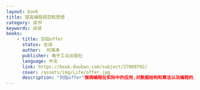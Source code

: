 ```yaml
---
layout: book
title: 提高编程规范和思想 
category: 读书
keywords: 阅读
books: 
    - title: 剑指offer
      status: 在读
      author:  何海涛
      publisher: 电子工业出版社
      language: 中文
      link: https://book.douban.com/subject/27008702/
      cover: /assets/img/Life/offer.jpg
      description: "剑指offer"强调编程在实际中的应用,对数据结构和算法以及编程的质量讲解的很细腻,旨在应对工作面试的编程技巧.本书可以作为提高个人编程思想的一本书,也可以用来提升自己在IT研发岗面试的技巧.虽然本书用C++/C#构建,但是书中的编程思想和应试技巧是很值得学习的.《剑指Offer：名企面试官精讲典型编程题（第2版）》共分7章，主要包括面试的流程，讨论面试每一环节需要注意的问题；面试需要的基础知识，从编程语言、数据结构及算法三方面总结程序员面试知识点；高质量的代码，讨论影响代码质量的3个要素（规范性、完整性和鲁棒性），强调高质量代码除完成基本功能外，还能考虑特殊情况并对非法输入进行合理处理；解决面试题的思路，总结编程面试中解决难题的有效思考模式，如在面试中遇到复杂难题，应聘者可利用画图、举例和分解这3种方法将其化繁为简，先形成清晰思路，再动手编程；优化时间和空间效率，读者将学会优化时间效率及用空间换时间的常用算法，从而在面试中找到最优解；面试中的各项能力，总结应聘者如何充分表现学习和沟通能力，并通过具体面试题讨论如何培养知识迁移、抽象建模和发散思维能力；两个面试案例，总结哪些面试举动是不良行为，而哪些表现又是面试官所期待的行为。   
---
```

